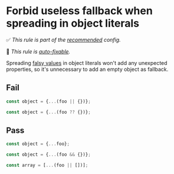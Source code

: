 # Forbid useless fallback when spreading in object literals

<!-- Do not manually modify RULE_NOTICE part -->
<!-- RULE_NOTICE_START -->
✅ *This rule is part of the [recommended](https://github.com/sindresorhus/eslint-plugin-unicorn#recommended-config) config.*

🔧 *This rule is [auto-fixable](https://eslint.org/docs/user-guide/command-line-interface#fixing-problems).*
<!-- RULE_NOTICE_END -->

Spreading [falsy values](https://developer.mozilla.org/en-US/docs/Glossary/Falsy) in object literals won't add any unexpected properties, so it's unnecessary to add an empty object as fallback.

## Fail

```js
const object = {...(foo || {})};
```

```js
const object = {...(foo ?? {})};
```

## Pass

```js
const object = {...foo};
```

```js
const object = {...(foo && {})};
```

```js
const array = [...(foo || [])];
```
